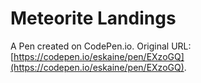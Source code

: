 # Meteorite Landings

A Pen created on CodePen.io. Original URL: [https://codepen.io/eskaine/pen/EXzoGQ](https://codepen.io/eskaine/pen/EXzoGQ).



